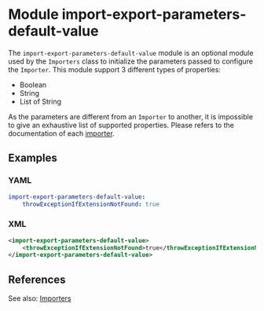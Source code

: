 # Module import-export-parameters-default-value

The `import-export-parameters-default-value` module is an optional module used by the `Importers` class to initialize the
parameters passed to configure the `Importer`. This module support 3 different types of properties:
- Boolean
- String
- List of String

As the parameters are different from an `Importer` to another, it is impossible to give an exhaustive list of supported
properties. Please refers to the documentation of each [importer](../../architecture/iidm/importer/README.md).

## Examples

### YAML
```yaml
import-export-parameters-default-value:
    throwExceptionIfExtensionNotFound: true
```

### XML
```xml
<import-export-parameters-default-value>
    <throwExceptionIfExtensionNotFound>true</throwExceptionIfExtensionNotFound>
</import-export-parameters-default-value>
```

## References
See also:
[Importers](../../architecture/iidm/importer/README.md)
